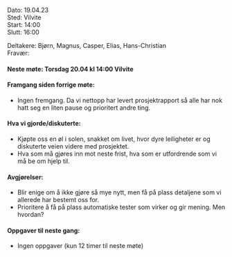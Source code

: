 Dato: 19.04.23  
Sted: Vilvite   
Start: 14:00   
Slutt: 16:00  

Deltakere: Bjørn, Magnus, Casper, Elias, Hans-Christian  
Fravær:  

#### Neste møte: Torsdag 20.04 kl 14:00 Vilvite

#### Framgang siden forrige møte:
- Ingen fremgang. Da vi nettopp har levert prosjektrapport så alle har nok hatt seg en liten pause og prioritert andre ting.


#### Hva vi gjorde/diskuterte:
- Kjøpte oss en øl i solen, snakket om livet, hvor dyre leiligheter er og diskuterte veien videre med prosjektet. 
- Hva som må gjøres inn mot neste frist, hva som er utfordrende som vi må be om hjelp til. 

#### Avgjørelser: 
- Blir enige om å ikke gjøre så mye nytt, men få på plass detaljene som vi allerede har bestemt oss for. 
- Prioritere å få på plass automatiske tester som virker og gir mening. Men hvordan?


#### Oppgaver til neste gang:
- Ingen oppgaver (kun 12 timer til neste møte)